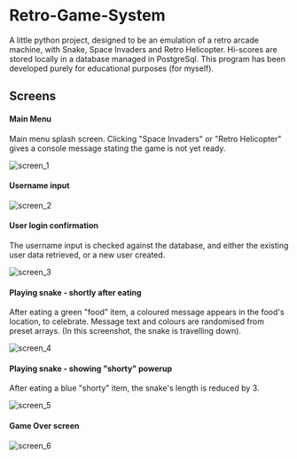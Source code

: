 # Retro-Game-System
A little python project, designed to be an emulation of a retro arcade machine, with Snake, Space Invaders and Retro Helicopter. Hi-scores are stored locally in a database managed in PostgreSql.
This program has been developed purely for educational purposes (for myself).

## Screens
#### Main Menu
Main menu splash screen. Clicking "Space Invaders" or "Retro Helicopter" gives a console message stating the game is not yet ready.

![screen_1](https://github.com/dsantos747/Retro-Game-System/assets/51920488/2712cb67-7d18-4915-9607-9f19be71751a)

#### Username input
![screen_2](https://github.com/dsantos747/Retro-Game-System/assets/51920488/4de63425-6f84-4ca9-a81f-93f50dd0c963)

#### User login confirmation
The username input is checked against the database, and either the existing user data retrieved, or a new user created.

![screen_3](https://github.com/dsantos747/Retro-Game-System/assets/51920488/953ab5c6-6a42-4408-932d-c2a15a1f93b1)

#### Playing snake - shortly after eating
After eating a green "food" item, a coloured message appears in the food's location, to celebrate. Message text and colours are randomised from preset arrays. (In this screenshot, the snake is travelling down).

![screen_4](https://github.com/dsantos747/Retro-Game-System/assets/51920488/e0c1a221-3ec5-4fa1-a9ca-0c9df06bc69d)

#### Playing snake - showing "shorty" powerup
After eating a blue "shorty" item, the snake's length is reduced by 3.

![screen_5](https://github.com/dsantos747/Retro-Game-System/assets/51920488/7f31a4b7-89a8-47b2-8a41-f7634b95b9b5)

#### Game Over screen
![screen_6](https://github.com/dsantos747/Retro-Game-System/assets/51920488/e4d0ec0c-6780-4e8c-adf1-c935fe9cf7ce)
